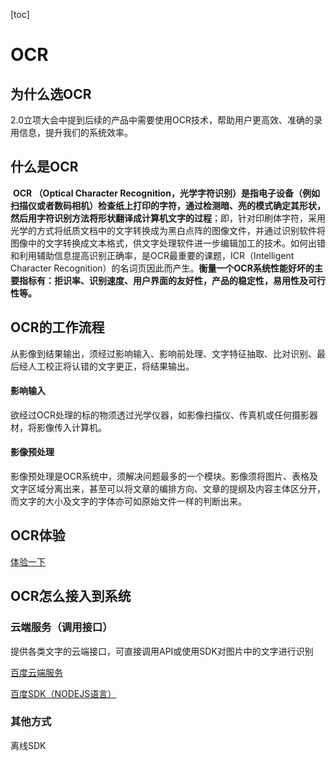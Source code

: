 [toc]

# OCR

## 为什么选OCR

2.0立项大会中提到后续的产品中需要使用OCR技术，帮助用户更高效、准确的录用信息，提升我们的系统效率。

## 什么是OCR

​			**OCR （Optical Character Recognition，光学字符识别）是指电子设备（例如扫描仪或者数码相机）检查纸上打印的字符，通过检测暗、亮的模式确定其形状，然后用字符识别方法将形状翻译成计算机文字的过程**；即，针对印刷体字符，采用光学的方式将纸质文档中的文字转换成为黑白点阵的图像文件，并通过识别软件将图像中的文字转换成文本格式，供文字处理软件进一步编辑加工的技术。如何出错和利用辅助信息提高识别正确率，是OCR最重要的课题，ICR（Intelligent Character Recognition）的名词页因此而产生。**衡量一个OCR系统性能好坏的主要指标有：拒识率、识别速度、用户界面的友好性，产品的稳定性，易用性及可行性等。**

## OCR的工作流程

从影像到结果输出，须经过影响输入、影响前处理、文字特征抽取、比对识别、最后经人工校正将认错的文字更正，将结果输出。

#### 影响输入

欲经过OCR处理的标的物须透过光学仪器，如影像扫描仪、传真机或任何摄影器材，将影像传入计算机。

#### 影像预处理

影像预处理是OCR系统中，须解决问题最多的一个模块。影像须将图片、表格及文字区域分离出来，甚至可以将文章的编排方向、文章的提纲及内容主体区分开，而文字的大小及文字的字体亦可如原始文件一样的判断出来。





## OCR体验

[体验一下](http://www.gkocr.com/web/index.html)

## OCR怎么接入到系统

### 云端服务（调用接口）

提供各类文字的云端接口，可直接调用API或使用SDK对图片中的文字进行识别

[百度云端服务](https://cloud.baidu.com/doc/OCR/s/Ek3h7xypm)

[百度SDK（NODEJS语言）](https://cloud.baidu.com/doc/OCR/s/Mk3h7ycqx)

### 其他方式

离线SDK